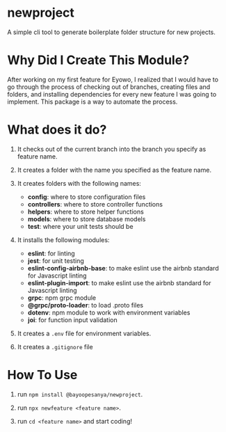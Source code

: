 # newproject
A simple cli tool to generate boilerplate folder structure for new projects.

# Why Did I Create This Module?
After working on my first feature for Eyowo, I realized that I would have to go through the process of checking out of branches, creating files and folders, and installing dependencies for every new feature I was going to implement. This package is a way to automate the process.

# What does it do?
1. It checks out of the current branch into the branch you specify as feature name.

2. It creates a folder with the name you specified as the feature name.

3. It creates folders with the following names:

    - **config**: where to store configuration files
    - **controllers**: where to store controller functions
    - **helpers**: where to store helper functions
    - **models**: where to store database models
    - **test**: where your unit tests should be

4. It installs the following modules:

    - **eslint**: for linting
    - **jest**: for unit testing
    - **eslint-config-airbnb-base**: to make eslint use the airbnb standard for Javascript linting
    - **eslint-plugin-import**: to make eslint use the airbnb standard for Javascript linting
    - **grpc**: npm grpc module
    - **@grpc/proto-loader**: to load .proto files
    - **dotenv**: npm module to work with environment variables
    - **joi**: for function input validation
  
5. It creates a `.env` file for environment variables.

6. It creates a `.gitignore` file

# How To Use

1. run `npm install @bayoopesanya/newproject`.

2. run `npx newfeature <feature name>`.

3. run `cd <feature name>` and start coding!
